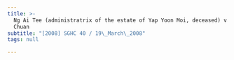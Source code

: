 ```yaml
---
title: >-
  Ng Ai Tee (administratrix of the estate of Yap Yoon Moi, deceased) v Ng Chee
  Chuan
subtitle: "[2008] SGHC 40 / 19\_March\_2008"
tags: null

---
```


